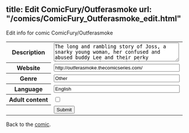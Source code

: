title: Edit ComicFury/Outferasmoke
url: "/comics/ComicFury_Outferasmoke_edit.html"
---
Edit info for comic ComicFury/Outferasmoke

<form name="comic" action="http://gaepostmail.appspot.com/comic/" method="post">
<table class="comicinfo">
<tr>
<th>Description</th><td><textarea name="description" cols="40" rows="3">The long and rambling story of Joss, a snarky young woman, her confused and abused buddy Lee and their perky housemate, Carrie. Contains drug use, sex, mild violence, profanity and, occasionally, boobies. Updates Sundays and Thursdays.</textarea></td>
</tr>
<tr>
<th>Website</th><td><input type="text" name="url" value="http://outferasmoke.thecomicseries.com/" size="40"/></td>
</tr>
<tr>
<th>Genre</th><td><input type="text" name="genre" value="Other" size="40"/></td>
</tr>
<tr>
<th>Language</th><td><input type="text" name="language" value="English" size="40"/></td>
</tr>
<tr>
<th>Adult content</th><td><input type="checkbox" name="adult" value="adult" /></td>
</tr>
<tr>
<th></th><td>
<input type="hidden" name="comic" value="ComicFury_Outferasmoke" />
<input type="submit" name="submit" value="Submit" />
</td>
</tr>
</table>
</form>

Back to the [comic](ComicFury_Outferasmoke.html).
